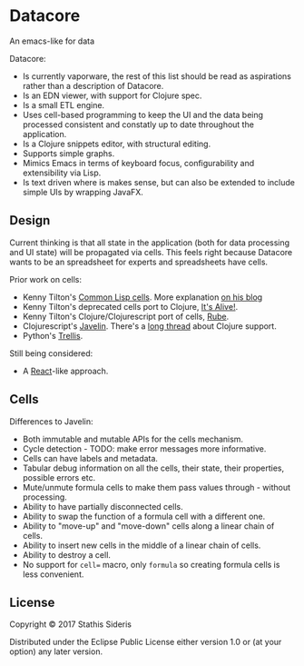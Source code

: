 # Datacore

An emacs-like for data

Datacore:

 * Is currently vaporware, the rest of this list should be read as
   aspirations rather than a description of Datacore.
 * Is an EDN viewer, with support for Clojure spec.
 * Is a small ETL engine.
 * Uses cell-based programming to keep the UI and the data being
   processed consistent and constatly up to date throughout the
   application.
 * Is a Clojure snippets editor, with structural editing.
 * Supports simple graphs.
 * Mimics Emacs in terms of keyboard focus, configurability and
   extensibility via Lisp.
 * Is text driven where is makes sense, but can also be extended to
   include simple UIs by wrapping JavaFX.

## Design

Current thinking is that all state in the application (both for data
processing and UI state) will be propagated via cells. This feels
right because Datacore wants to be an spreadsheet for experts and
spreadsheets have cells.

Prior work on cells:

 * Kenny Tilton's
   [Common Lisp cells](https://github.com/kennytilton/cells). More
   explanation
   [on his blog](https://smuglispweeny.blogspot.gr/2009/02/cells-secret-transcript.html)
 * Kenny Tilton's deprecated cells port to Clojure,
   [It's Alive!](https://github.com/kennytilton/its-alive).
 * Kenny Tilton's Clojure/Clojurescript port of cells, [Rube](https://github.com/kennytilton/rube).
 * Clojurescript's [Javelin](https://github.com/hoplon/javelin). There's a [long thread](https://github.com/hoplon/javelin/issues/25) about Clojure support.
 * Python's [Trellis](http://peak.telecommunity.com/DevCenter/Trellis).

Still being considered:

 * A [React](https://facebook.github.io/react/docs/reconciliation.html)-like approach.

## Cells

Differences to Javelin:

 * Both immutable and mutable APIs for the cells mechanism.
 * Cycle detection - TODO: make error messages more informative.
 * Cells can have labels and metadata.
 * Tabular debug information on all the cells, their state, their
   properties, possible errors etc.
 * Mute/unmute formula cells to make them pass values through -
   without processing.
 * Ability to have partially disconnected cells.
 * Ability to swap the function of a formula cell with a different
   one.
 * Ability to "move-up" and "move-down" cells along a linear chain of
   cells.
 * Ability to insert new cells in the middle of a linear chain of
   cells.
 * Ability to destroy a cell.
 * No support for `cell=` macro, only `formula` so creating formula
   cells is less convenient.

## License

Copyright © 2017 Stathis Sideris

Distributed under the Eclipse Public License either version 1.0 or (at
your option) any later version.
